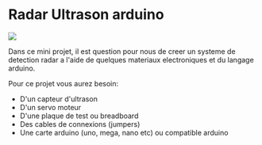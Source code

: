 <h1>Radar Ultrason arduino</h1>
<img src="https://miro.medium.com/v2/resize:fit:1400/1*dYzQ_ieTjb4Jbl8qCtmZHw.jpeg">
<p>Dans ce mini projet, il est question pour nous de creer un systeme de detection radar a l'aide de quelques materiaux electroniques et du langage arduino.</p>
<p>Pour ce projet vous aurez besoin:</p>
<ul>
  <li>D'un capteur d'ultrason</li>
  <li>D'un servo moteur</li>
  <li>D'une plaque de test ou breadboard</li>
  <li>Des cables de connexions (jumpers)</li>
  <li>Une carte arduino (uno, mega, nano etc) ou compatible arduino</li>
</ul>
